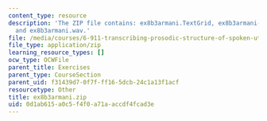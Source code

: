 ```yaml
---
content_type: resource
description: 'The ZIP file contains: ex8b3armani.TextGrid, ex8b3armani-ans.TextGrid,
  and ex8b3armani.wav.'
file: /media/courses/6-911-transcribing-prosodic-structure-of-spoken-utterances-with-tobi-january-iap-2006/0d1ab615a0c5f4f0a71aaccdf4fcad3e_ex8b3armani.zip
file_type: application/zip
learning_resource_types: []
ocw_type: OCWFile
parent_title: Exercises
parent_type: CourseSection
parent_uid: f31439d7-0f7f-ff16-5dcb-24c1a13f1acf
resourcetype: Other
title: ex8b3armani.zip
uid: 0d1ab615-a0c5-f4f0-a71a-accdf4fcad3e
---
```

